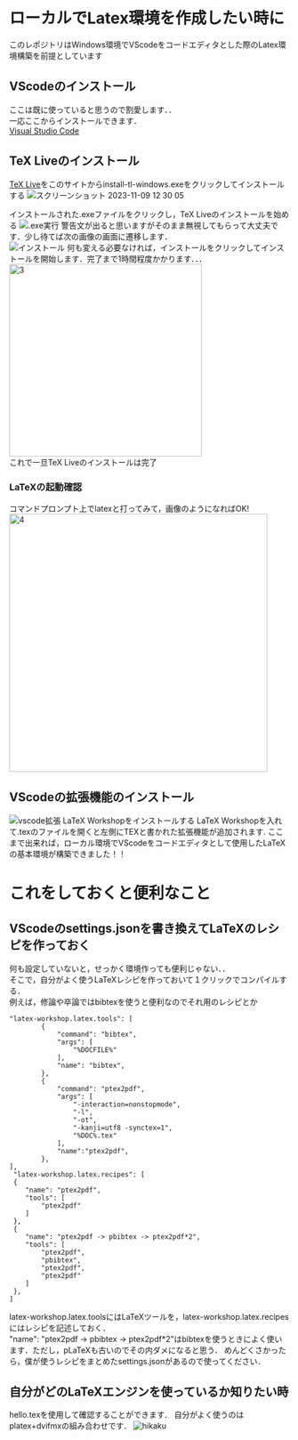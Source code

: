 # ローカルでLatex環境を作成したい時に
このレポジトリはWindows環境でVScodeをコードエディタとした際のLatex環境構築を前提としています

## VScodeのインストール
ここは既に使っていると思うので割愛します．．    
一応ここからインストールできます．  
[Visual Studio Code](https://code.visualstudio.com/)

## TeX Liveのインストール
[TeX Live](https://www.tug.org/texlive/acquire-netinstall.html)をこのサイトからinstall-tl-windows.exeをクリックしてインストールする
![スクリーンショット 2023-11-09 12 30 05](https://github.com/YonedaRyo/Latex-VScode/assets/107024163/821013b0-da98-41f9-8e83-c76bce165f83)

インストールされた.exeファイルをクリックし，TeX Liveのインストールを始める 
![.exe実行](https://github.com/YonedaRyo/Latex-VScode/assets/107024163/e56ad00c-bbac-400d-b794-3ffdeda73a79)
警告文が出ると思いますがそのまま無視してもらって大丈夫です．少し待てば次の画像の画面に遷移します．  
![インストール](https://github.com/YonedaRyo/Latex-VScode/assets/107024163/b1f0c689-be40-4bb6-a8b8-0ba96bb318b4)
何も変える必要なければ，インストールをクリックしてインストールを開始します．完了まで1時間程度かかります．．．  
<img width="346" alt="3" src="https://github.com/YonedaRyo/Latex-VScode/assets/107024163/f8937a6a-98fe-4ed2-b620-534ef5668921">  
これで一旦TeX Liveのインストールは完了  
### LaTeXの起動確認
コマンドプロンプト上でlatexと打ってみて，画像のようになればOK!
<img width="464" alt="4" src="https://github.com/YonedaRyo/Latex-VScode/assets/107024163/8cbb1709-08a5-4b1a-b7d5-026e18c6a14a">

## VScodeの拡張機能のインストール
![vscode拡張](https://github.com/YonedaRyo/Latex-VScode/assets/107024163/562d51db-f874-47b3-9558-331a53332530)
LaTeX Workshopをインストールする
LaTeX Workshopを入れて.texのファイルを開くと左側にTEXと書かれた拡張機能が追加されます.
ここまで出来れば，ローカル環境でVScodeをコードエディタとして使用したLaTeXの基本環境が構築できました！！

# これをしておくと便利なこと
## VScodeのsettings.jsonを書き換えてLaTeXのレシピを作っておく
何も設定していないと，せっかく環境作っても便利じゃない．．  
そこで，自分がよく使うLaTeXレシピを作っておいて１クリックでコンパイルする．  
例えば，修論や卒論ではbibtexを使うと便利なのでそれ用のレシピとか  
```
"latex-workshop.latex.tools": [
        {
            "command": "bibtex",
            "args": [
                "%DOCFILE%"
            ],
            "name": "bibtex",
        },
        {
            "command": "ptex2pdf",
            "args": [
                "-interaction=nonstopmode",
                "-l",
                "-ot",
                "-kanji=utf8 -synctex=1",
                "%DOC%.tex"
            ],
            "name":"ptex2pdf",
        },
],
 "latex-workshop.latex.recipes": [
 {
    "name": "ptex2pdf",
    "tools": [
        "ptex2pdf"
    ]
 },
 {
    "name": "ptex2pdf -> pbibtex -> ptex2pdf*2",
    "tools": [
        "ptex2pdf",
        "pbibtex",
        "ptex2pdf",
        "ptex2pdf"
    ]
 },
]
```
latex-workshop.latex.toolsにはLaTeXツールを，latex-workshop.latex.recipesにはレシピを記述しておく．  
"name": "ptex2pdf -> pbibtex -> ptex2pdf*2"はbibtexを使うときによく使います．ただし，pLaTeXも古いのでその内ダメになると思う．
めんどくさかったら，僕が使うレシピをまとめたsettings.jsonがあるので使ってください．

## 自分がどのLaTeXエンジンを使っているか知りたい時
hello.texを使用して確認することができます．
自分がよく使うのはplatex+dvifmxの組み合わせです．
![hikaku](https://github.com/YonedaRyo/Latex-VScode/assets/107024163/816e90b6-f8d7-4df3-ab6e-e257ffaa77c0)
